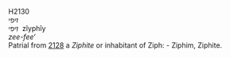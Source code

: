 <body>
  <p>H2130<br>  זיפי  <br> זִיפִי  ‎  zı̂yphı̂y  <br><i>zee-fee‘ </i><br>Patrial from <a href="h2128.htm">2128</a>  a <i>Ziphite</i> or inhabitant of Ziph: - Ziphim, Ziphite.<br></p>
 </body>